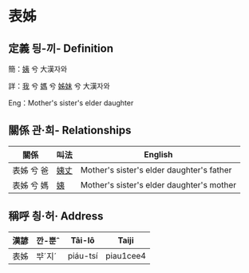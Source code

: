 # 表姊
## 定義 딍-끼- Definition
簡：[姨](member15.md) 兮 大漢자와

詳：[我](member1.md) 兮 [媽](member3.md) 兮 [姊妹](member15.md) 兮 大漢자와

Eng：Mother's sister's elder daughter

## 關係 관·희- Relationships

關係 | 叫法 | English
--- | --- | --- 
表姊 兮 爸 | [姨丈](member46.md) | Mother's sister's elder daughter's father
表姊 兮 媽 | [姨](member15.md) | Mother's sister's elder daughter's mother


## 稱呼 칑·허· Address

漢諺 | 깐-뿐ˆ | Tâi-lô | Taiji
--- | --- | --- | --- 
表姊 | ᄇᆤˊ지ˊ | piáu-tsí | piau1cee4 
